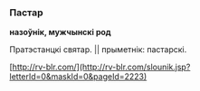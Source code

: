 ### Пастар
**назоўнік, мужчынскі род**

Пратэстанцкі святар. || прыметнік: пастарскі.

<a rel="author">[http://rv-blr.com/](http://rv-blr.com/slounik.jsp?letterId=0&maskId=0&pageId=2223)</a>
